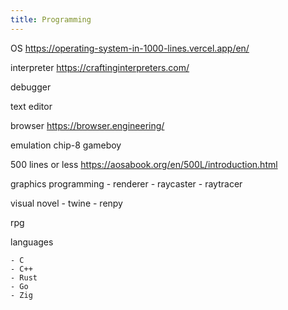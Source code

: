 ```yaml
---
title: Programming
---
```



OS https://operating-system-in-1000-lines.vercel.app/en/

interpreter https://craftinginterpreters.com/

debugger

text editor

browser https://browser.engineering/

emulation
    chip-8
    gameboy

500 lines or less https://aosabook.org/en/500L/introduction.html


graphics programming
    - renderer
    - raycaster
    - raytracer


visual novel
    - twine
    - renpy

rpg

languages

    - C
    - C++
    - Rust
    - Go
    - Zig